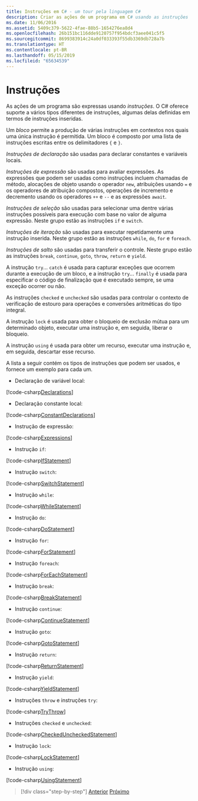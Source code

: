 ```yaml
---
title: Instruções em C# - um tour pela linguagem C#
description: Criar as ações de um programa em C# usando as instruções
ms.date: 11/06/2016
ms.assetid: 5409c379-5622-4fae-88b5-1654276ea8d4
ms.openlocfilehash: 26b151bc116dde9120757f954bdcf3aee041c5f5
ms.sourcegitcommit: 8699383914c24a0df033393f55db3369db728a7b
ms.translationtype: HT
ms.contentlocale: pt-BR
ms.lasthandoff: 05/15/2019
ms.locfileid: "65634539"
---
```

# <a name="statements"></a>Instruções

As ações de um programa são expressas usando *instruções*. O C# oferece suporte a vários tipos diferentes de instruções, algumas delas definidas em termos de instruções inseridas.

Um *bloco* permite a produção de várias instruções em contextos nos quais uma única instrução é permitida. Um bloco é composto por uma lista de instruções escritas entre os delimitadores `{` e `}`.

*Instruções de declaração* são usadas para declarar constantes e variáveis locais.

*Instruções de expressão* são usadas para avaliar expressões. As expressões que podem ser usadas como instruções incluem chamadas de método, alocações de objeto usando o operador `new`, atribuições usando `=` e os operadores de atribuição compostos, operações de incremento e decremento usando os operadores `++` e `--` e as expressões `await`.

*Instruções de seleção* são usadas para selecionar uma dentre várias instruções possíveis para execução com base no valor de alguma expressão. Neste grupo estão as instruções `if` e `switch`.

*Instruções de iteração* são usadas para executar repetidamente uma instrução inserida. Neste grupo estão as instruções `while`, `do`, `for` e `foreach`.

*Instruções de salto* são usadas para transferir o controle. Neste grupo estão as instruções `break`, `continue`, `goto`, `throw`, `return` e `yield`.

A instrução `try`... `catch` é usada para capturar exceções que ocorrem durante a execução de um bloco, e a instrução `try`... `finally` é usada para especificar o código de finalização que é executado sempre, se uma exceção ocorrer ou não.

As instruções `checked` e `unchecked` são usadas para controlar o contexto de verificação de estouro para operações e conversões aritméticas do tipo integral.

A instrução `lock` é usada para obter o bloqueio de exclusão mútua para um determinado objeto, executar uma instrução e, em seguida, liberar o bloqueio.

A instrução `using` é usada para obter um recurso, executar uma instrução e, em seguida, descartar esse recurso.

A lista a seguir contém os tipos de instruções que podem ser usados, e fornece um exemplo para cada um.

* Declaração de variável local:

 [!code-csharp[Declarations](../../../samples/snippets/csharp/tour/statements/Program.cs#L9-L15)]

* Declaração constante local:

 [!code-csharp[ConstantDeclarations](../../../samples/snippets/csharp/tour/statements/Program.cs#L17-L22)]

* Instrução de expressão:

 [!code-csharp[Expressions](../../../samples/snippets/csharp/tour/statements/Program.cs#L24-L31)]

* Instrução `if`:

 [!code-csharp[IfStatement](../../../samples/snippets/csharp/tour/statements/Program.cs#L33-L43)]

* Instrução `switch`:

 [!code-csharp[SwitchStatement](../../../samples/snippets/csharp/tour/statements/Program.cs#L45-L60)]

* Instrução `while`:

 [!code-csharp[WhileStatement](../../../samples/snippets/csharp/tour/statements/Program.cs#L62-L70)]

* Instrução `do`:

 [!code-csharp[DoStatement](../../../samples/snippets/csharp/tour/statements/Program.cs#L72-L81)]

* Instrução `for`:

 [!code-csharp[ForStatement](../../../samples/snippets/csharp/tour/statements/Program.cs#L83-L89)]

* Instrução `foreach`:

 [!code-csharp[ForEachStatement](../../../samples/snippets/csharp/tour/statements/Program.cs#L91-L97)]

* Instrução `break`:

 [!code-csharp[BreakStatement](../../../samples/snippets/csharp/tour/statements/Program.cs#L99-L108)]

* Instrução `continue`:

 [!code-csharp[ContinueStatement](../../../samples/snippets/csharp/tour/statements/Program.cs#L110-L118)]

* Instrução `goto`:

 [!code-csharp[GotoStatement](../../../samples/snippets/csharp/tour/statements/Program.cs#L120-L129)]

* Instrução `return`:

 [!code-csharp[ReturnStatement](../../../samples/snippets/csharp/tour/statements/Program.cs#L131-L139)]

* Instrução `yield`:

 [!code-csharp[YieldStatement](../../../samples/snippets/csharp/tour/statements/Program.cs#L141-L155)]

* Instruções `throw` e instruções `try`:

 [!code-csharp[TryThrow](../../../samples/snippets/csharp/tour/statements/Program.cs#L157-L183)]

* Instruções `checked` e `unchecked`:

 [!code-csharp[CheckedUncheckedStatement](../../../samples/snippets/csharp/tour/statements/Program.cs#L185-L196)]

* Instrução `lock`:

 [!code-csharp[LockStatement](../../../samples/snippets/csharp/tour/statements/Program.cs#L257-L273)]

* Instrução `using`:

 [!code-csharp[UsingStatement](../../../samples/snippets/csharp/tour/statements/Program.cs#L198-L206)]

>[!div class="step-by-step"]
>[Anterior](expressions.md)
>[Próximo](classes-and-objects.md)
